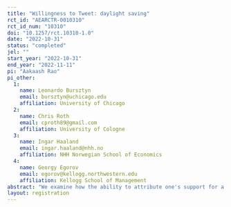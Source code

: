 ```yaml
---
title: "Willingness to Tweet: daylight saving"
rct_id: "AEARCTR-0010310"
rct_id_num: "10310"
doi: "10.1257/rct.10310-1.0"
date: "2022-10-31"
status: "completed"
jel: ""
start_year: "2022-10-31"
end_year: "2022-11-11"
pi: "Aakaash Rao"
pi_other:
  1:
    name: Leonardo Bursztyn
    email: bursztyn@uchicago.edu
    affiliation: University of Chicago
  2:
    name: Chris Roth
    email: cproth89@gmail.com
    affiliation: University of Cologne
  3:
    name: Ingar Haaland
    email: ingar.haaland@nhh.no
    affiliation: NHH Norwegian School of Economics
  4:
    name: Georgy Egorov
    email: egorov@kellogg.northwestern.edu
    affiliation: Kellogg School of Management
abstract: "We examine how the ability to attribute one's support for a non-controversial campaign to a scientific article espousing the campaign's cause affects willingness to publicly support the campaign."
layout: registration
---
```


